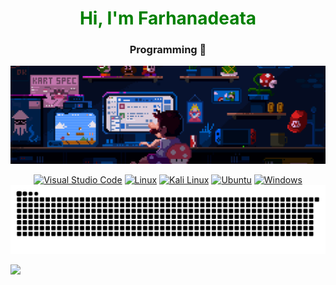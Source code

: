 <h1 align="center" style="color: green; font-weight: bold;">Hi, I'm Farhanadeata</h1>

<h3 align="center">Programming 🤖 </h3>

<div align="center">
  
![Banner](https://github.com/farhanadeata/farhanadeata/blob/main/139580686-887df369-edb8-4bc8-b607-4fbf6d7e4866.gif)

[![Visual Studio Code](https://custom-icon-badges.demolab.com/badge/Visual%20Studio%20Code-0078d7.svg?logo=vsc&logoColor=white)](#)
[![Linux](https://img.shields.io/badge/Linux-%23FCC624?style=flat&logo=linux&logoColor=black)](https://www.linux.org)
[![Kali Linux](https://img.shields.io/badge/Kali%20Linux-557C94?logo=kalilinux&logoColor=fff)](#)
[![Ubuntu](https://img.shields.io/badge/Ubuntu-E95420?logo=ubuntu&logoColor=white)](#)
[![Windows](https://custom-icon-badges.demolab.com/badge/Windows-0078D6?logo=windows11&logoColor=white)](#)
![snake gif](https://github.com/farhanadeata/farhanadeata/blob/output/github-snake-dark.svg)



<p><img align="left" src="https://github-readme-stats.vercel.app/api/top-langs?username=farhanadeata&layout=compact&theme=dracula" /></p>


